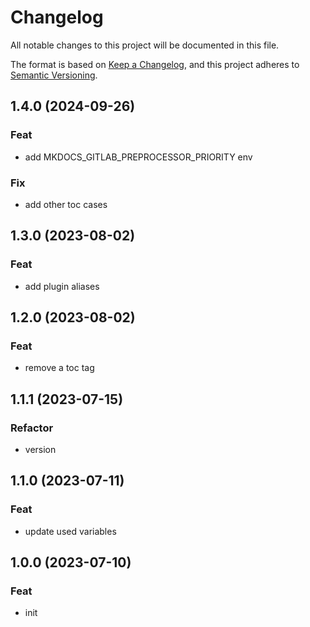 # Changelog

All notable changes to this project will be documented in this file.

The format is based on [Keep a Changelog](https://keepachangelog.com/en/1.0.0/),
and this project adheres to [Semantic Versioning](https://semver.org/spec/v2.0.0.html).

## 1.4.0 (2024-09-26)

### Feat

- add MKDOCS_GITLAB_PREPROCESSOR_PRIORITY env

### Fix

- add other toc cases

## 1.3.0 (2023-08-02)

### Feat

- add plugin aliases

## 1.2.0 (2023-08-02)

### Feat

- remove a toc tag

## 1.1.1 (2023-07-15)

### Refactor

- version

## 1.1.0 (2023-07-11)

### Feat

- update used variables

## 1.0.0 (2023-07-10)

### Feat

- init
